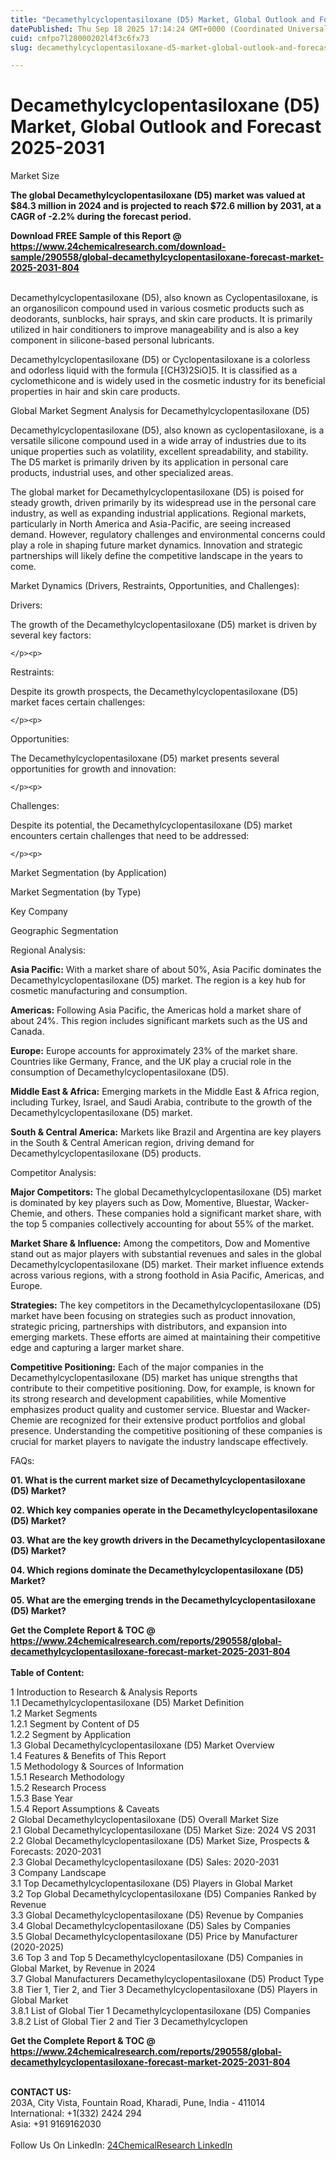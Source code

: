 ```yaml
---
title: "Decamethylcyclopentasiloxane (D5) Market, Global Outlook and Forecast 2025-2031"
datePublished: Thu Sep 18 2025 17:14:24 GMT+0000 (Coordinated Universal Time)
cuid: cmfpo7l28000202l4f3c6fx73
slug: decamethylcyclopentasiloxane-d5-market-global-outlook-and-forecast-2025-2031

---
```


# Decamethylcyclopentasiloxane (D5) Market, Global Outlook and Forecast 2025-2031

<p>Market Size</p><p>
</p><p><strong>The global Decamethylcyclopentasiloxane (D5) market was valued at $84.3 million in 2024 and is projected to reach $72.6 million by 2031, at a CAGR of -2.2% during the forecast period.</strong></p><div><b>Download FREE Sample of this Report @ 
            <a href="https://www.24chemicalresearch.com/download-sample/290558/global-decamethylcyclopentasiloxane-forecast-market-2025-2031-804">
            https://www.24chemicalresearch.com/download-sample/290558/global-decamethylcyclopentasiloxane-forecast-market-2025-2031-804</a></b></div><br><p>
</p><p>Decamethylcyclopentasiloxane (D5), also known as Cyclopentasiloxane, is an organosilicon compound used in various cosmetic products such as deodorants, sunblocks, hair sprays, and skin care products. It is primarily utilized in hair conditioners to improve manageability and is also a key component in silicone-based personal lubricants.</p><p>
</p><p>Decamethylcyclopentasiloxane (D5) or Cyclopentasiloxane is a colorless and odorless liquid with the formula [(CH3)2SiO]5. It is classified as a cyclomethicone and is widely used in the cosmetic industry for its beneficial properties in hair and skin care products.</p><p>
Global Market Segment Analysis for Decamethylcyclopentasiloxane (D5)</p><p>
</p><p>Decamethylcyclopentasiloxane (D5), also known as cyclopentasiloxane, is a versatile silicone compound used in a wide array of industries due to its unique properties such as volatility, excellent spreadability, and stability. The D5 market is primarily driven by its application in personal care products, industrial uses, and other specialized areas. </p><p>
</p><p>The global market for Decamethylcyclopentasiloxane (D5) is poised for steady growth, driven primarily by its widespread use in the personal care industry, as well as expanding industrial applications. Regional markets, particularly in North America and Asia-Pacific, are seeing increased demand. However, regulatory challenges and environmental concerns could play a role in shaping future market dynamics. Innovation and strategic partnerships will likely define the competitive landscape in the years to come.</p><p>
Market Dynamics (Drivers, Restraints, Opportunities, and Challenges):</p><p>
Drivers:</p><p>
</p><p>The growth of the Decamethylcyclopentasiloxane (D5) market is driven by several key factors:</p><p>

	</p><p>
Restraints:</p><p>
</p><p>Despite its growth prospects, the Decamethylcyclopentasiloxane (D5) market faces certain challenges:</p><p>

	</p><p>
Opportunities:</p><p>
</p><p>The Decamethylcyclopentasiloxane (D5) market presents several opportunities for growth and innovation:</p><p>

	</p><p>
Challenges:</p><p>
</p><p>Despite its potential, the Decamethylcyclopentasiloxane (D5) market encounters certain challenges that need to be addressed:</p><p>

	</p><p>
Market Segmentation (by Application)</p><p>
</p><p>
Market Segmentation (by Type)</p><p>
</p><p>
Key Company</p><p>
</p><p>
Geographic Segmentation</p><p>
</p><p>
	</p><p>
Regional Analysis:</p><p>
</p><p><strong>Asia Pacific:</strong> With a market share of about 50%, Asia Pacific dominates the Decamethylcyclopentasiloxane (D5) market. The region is a key hub for cosmetic manufacturing and consumption.</p><p>
</p><p><strong>Americas:</strong> Following Asia Pacific, the Americas hold a market share of about 24%. This region includes significant markets such as the US and Canada.</p><p>
</p><p><strong>Europe:</strong> Europe accounts for approximately 23% of the market share. Countries like Germany, France, and the UK play a crucial role in the consumption of Decamethylcyclopentasiloxane (D5).</p><p>
</p><p><strong>Middle East &amp; Africa:</strong> Emerging markets in the Middle East &amp; Africa region, including Turkey, Israel, and Saudi Arabia, contribute to the growth of the Decamethylcyclopentasiloxane (D5) market.</p><p>
</p><p><strong>South &amp; Central America:</strong> Markets like Brazil and Argentina are key players in the South &amp; Central American region, driving demand for Decamethylcyclopentasiloxane (D5) products.</p><p>
Competitor Analysis:</p><p>
</p><p><strong>Major Competitors:</strong> The global Decamethylcyclopentasiloxane (D5) market is dominated by key players such as Dow, Momentive, Bluestar, Wacker-Chemie, and others. These companies hold a significant market share, with the top 5 companies collectively accounting for about 55% of the market.</p><p>
</p><p><strong>Market Share &amp; Influence:</strong> Among the competitors, Dow and Momentive stand out as major players with substantial revenues and sales in the global Decamethylcyclopentasiloxane (D5) market. Their market influence extends across various regions, with a strong foothold in Asia Pacific, Americas, and Europe.</p><p>
</p><p><strong>Strategies:</strong> The key competitors in the Decamethylcyclopentasiloxane (D5) market have been focusing on strategies such as product innovation, strategic pricing, partnerships with distributors, and expansion into emerging markets. These efforts are aimed at maintaining their competitive edge and capturing a larger market share.</p><p>
</p><p><strong>Competitive Positioning:</strong> Each of the major companies in the Decamethylcyclopentasiloxane (D5) market has unique strengths that contribute to their competitive positioning. Dow, for example, is known for its strong research and development capabilities, while Momentive emphasizes product quality and customer service. Bluestar and Wacker-Chemie are recognized for their extensive product portfolios and global presence. Understanding the competitive positioning of these companies is crucial for market players to navigate the industry landscape effectively.</p><p>
FAQs:</p><p>
</p><p><strong>01. What is the current market size of Decamethylcyclopentasiloxane (D5) Market?</strong></p><p>
</p><p>
</p><p><strong>02. Which key companies operate in the Decamethylcyclopentasiloxane (D5) Market?</strong></p><p>
</p><p>
</p><p><strong>03. What are the key growth drivers in the Decamethylcyclopentasiloxane (D5) Market?</strong></p><p>
</p><p>
</p><p><strong>04. Which regions dominate the Decamethylcyclopentasiloxane (D5) Market?</strong></p><p>
</p><p>
</p><p><strong>05. What are the emerging trends in the Decamethylcyclopentasiloxane (D5) Market?</strong></p><p>
</p>

<div><b>Get the Complete Report & TOC @ 
            <a href="https://www.24chemicalresearch.com/reports/290558/global-decamethylcyclopentasiloxane-forecast-market-2025-2031-804">
            https://www.24chemicalresearch.com/reports/290558/global-decamethylcyclopentasiloxane-forecast-market-2025-2031-804</a></b></div><br>
            <b>Table of Content:</b><p>1 Introduction to Research & Analysis Reports<br />
 1.1 Decamethylcyclopentasiloxane (D5) Market Definition<br />
 1.2 Market Segments<br />
 1.2.1 Segment by Content of D5<br />
 1.2.2 Segment by Application<br />
 1.3 Global Decamethylcyclopentasiloxane (D5) Market Overview<br />
 1.4 Features & Benefits of This Report<br />
 1.5 Methodology & Sources of Information<br />
 1.5.1 Research Methodology<br />
 1.5.2 Research Process<br />
 1.5.3 Base Year<br />
 1.5.4 Report Assumptions & Caveats<br />
2 Global Decamethylcyclopentasiloxane (D5) Overall Market Size<br />
 2.1 Global Decamethylcyclopentasiloxane (D5) Market Size: 2024 VS 2031<br />
 2.2 Global Decamethylcyclopentasiloxane (D5) Market Size, Prospects & Forecasts: 2020-2031<br />
 2.3 Global Decamethylcyclopentasiloxane (D5) Sales: 2020-2031<br />
3 Company Landscape<br />
 3.1 Top Decamethylcyclopentasiloxane (D5) Players in Global Market<br />
 3.2 Top Global Decamethylcyclopentasiloxane (D5) Companies Ranked by Revenue<br />
 3.3 Global Decamethylcyclopentasiloxane (D5) Revenue by Companies<br />
 3.4 Global Decamethylcyclopentasiloxane (D5) Sales by Companies<br />
 3.5 Global Decamethylcyclopentasiloxane (D5) Price by Manufacturer (2020-2025)<br />
 3.6 Top 3 and Top 5 Decamethylcyclopentasiloxane (D5) Companies in Global Market, by Revenue in 2024<br />
 3.7 Global Manufacturers Decamethylcyclopentasiloxane (D5) Product Type<br />
 3.8 Tier 1, Tier 2, and Tier 3 Decamethylcyclopentasiloxane (D5) Players in Global Market<br />
 3.8.1 List of Global Tier 1 Decamethylcyclopentasiloxane (D5) Companies<br />
 3.8.2 List of Global Tier 2 and Tier 3 Decamethylcyclopen</p>

<div><b>Get the Complete Report & TOC @ 
            <a href="https://www.24chemicalresearch.com/reports/290558/global-decamethylcyclopentasiloxane-forecast-market-2025-2031-804">
            https://www.24chemicalresearch.com/reports/290558/global-decamethylcyclopentasiloxane-forecast-market-2025-2031-804</a></b></div><br>

<b>CONTACT US:</b><br>
            203A, City Vista, Fountain Road, Kharadi, Pune, India - 411014<br>
            International: +1(332) 2424 294<br>
            Asia: +91 9169162030 <br><br>
            Follow Us On LinkedIn: <a href="https://www.linkedin.com/company/24chemicalresearch/">24ChemicalResearch LinkedIn</a>